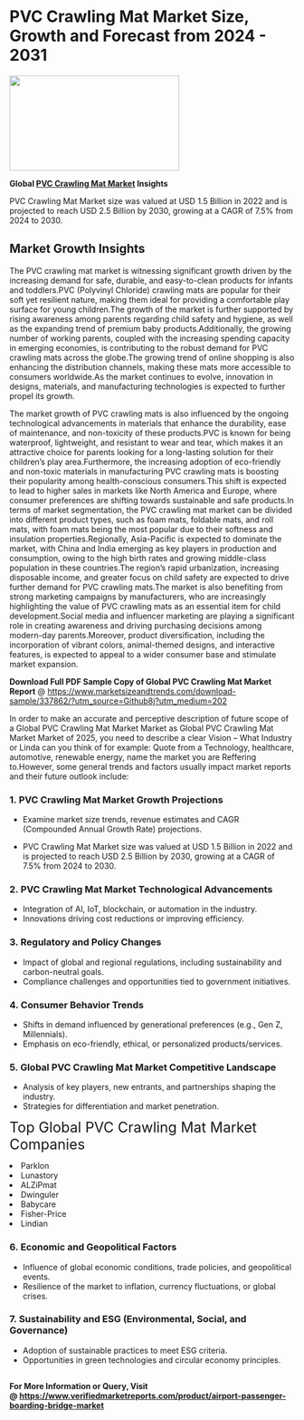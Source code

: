 <H1>PVC Crawling Mat Market Size, Growth and Forecast from 2024 - 2031</H1><img class="aligncenter size-medium wp-image-584254" src="https://thirdeyenews.in/wp-content/uploads/2024/09/Global-Market-Research-300x168.jpeg" alt="" width="300" height="168" /><p><strong>Global&nbsp;<a href="https://www.marketsizeandtrends.com/download-sample/337862/?utm_source=Github8j?utm_medium=202">PVC Crawling Mat Market</a> Insights</strong></p><p>PVC Crawling Mat Market size was valued at USD 1.5 Billion in 2022 and is projected to reach USD 2.5 Billion by 2030, growing at a CAGR of 7.5% from 2024 to 2030.</p><p><h2>Market Growth Insights</h2> <p>The PVC crawling mat market is witnessing significant growth driven by the increasing demand for safe, durable, and easy-to-clean products for infants and toddlers.PVC (Polyvinyl Chloride) crawling mats are popular for their soft yet resilient nature, making them ideal for providing a comfortable play surface for young children.The growth of the market is further supported by rising awareness among parents regarding child safety and hygiene, as well as the expanding trend of premium baby products.Additionally, the growing number of working parents, coupled with the increasing spending capacity in emerging economies, is contributing to the robust demand for PVC crawling mats across the globe.The growing trend of online shopping is also enhancing the distribution channels, making these mats more accessible to consumers worldwide.As the market continues to evolve, innovation in designs, materials, and manufacturing technologies is expected to further propel its growth.</p> <p>The market growth of PVC crawling mats is also influenced by the ongoing technological advancements in materials that enhance the durability, ease of maintenance, and non-toxicity of these products.PVC is known for being waterproof, lightweight, and resistant to wear and tear, which makes it an attractive choice for parents looking for a long-lasting solution for their children’s play area.Furthermore, the increasing adoption of eco-friendly and non-toxic materials in manufacturing PVC crawling mats is boosting their popularity among health-conscious consumers.This shift is expected to lead to higher sales in markets like North America and Europe, where consumer preferences are shifting towards sustainable and safe products.In terms of market segmentation, the PVC crawling mat market can be divided into different product types, such as foam mats, foldable mats, and roll mats, with foam mats being the most popular due to their softness and insulation properties.Regionally, Asia-Pacific is expected to dominate the market, with China and India emerging as key players in production and consumption, owing to the high birth rates and growing middle-class population in these countries.The region’s rapid urbanization, increasing disposable income, and greater focus on child safety are expected to drive further demand for PVC crawling mats.The market is also benefiting from strong marketing campaigns by manufacturers, who are increasingly highlighting the value of PVC crawling mats as an essential item for child development.Social media and influencer marketing are playing a significant role in creating awareness and driving purchasing decisions among modern-day parents.Moreover, product diversification, including the incorporation of vibrant colors, animal-themed designs, and interactive features, is expected to appeal to a wider consumer base and stimulate market expansion.</p> <p><span class=""><strong>Download Full PDF Sample Copy of Global PVC Crawling Mat Market Report</strong> @ <a href="https://www.marketsizeandtrends.com/download-sample/337862/?utm_source=Github8j?utm_medium=202" target="_blank">https://www.marketsizeandtrends.com/download-sample/337862/?utm_source=Github8j?utm_medium=202</a></span></p><p>In order to make an accurate and perceptive description of future scope of a Global&nbsp;PVC Crawling Mat Market Market as Global&nbsp;PVC Crawling Mat Market Market of 2025, you need to describe a clear Vision &ndash; What Industry or Linda can you think of for example: Quote from a Technology, healthcare, automotive, renewable energy, name the market you are Reffering to.However, some general trends and factors usually impact market reports and their future outlook include:</p><h3>1.&nbsp;<strong>PVC Crawling Mat Market Growth Projections</strong></h3><ul><li>Examine market size trends, revenue estimates and CAGR (Compounded Annual Growth Rate) projections.</li><li><p>PVC Crawling Mat Market size was valued at USD 1.5 Billion in 2022 and is projected to reach USD 2.5 Billion by 2030, growing at a CAGR of 7.5% from 2024 to 2030.</p></li></ul><h3>2.&nbsp;<strong>PVC Crawling Mat Market Technological Advancements</strong></h3><ul><li>Integration of AI, IoT, blockchain, or automation in the industry.</li><li>Innovations driving cost reductions or improving efficiency.</li></ul><h3>3.&nbsp;<strong>Regulatory and Policy Changes</strong></h3><ul><li>Impact of global and regional regulations, including sustainability and carbon-neutral goals.</li><li>Compliance challenges and opportunities tied to government initiatives.</li></ul><h3>4.&nbsp;<strong>Consumer Behavior Trends</strong></h3><ul><li>Shifts in demand influenced by generational preferences (e.g., Gen Z, Millennials).</li><li>Emphasis on eco-friendly, ethical, or personalized products/services.</li></ul><h3>5.&nbsp;<strong>Global PVC Crawling Mat Market Competitive Landscape</strong></h3><ul><li>Analysis of key players, new entrants, and partnerships shaping the industry.</li><li>Strategies for differentiation and market penetration.</li></ul><p data-pm-slice="1 1 []"><span style="color: inherit; font-family: inherit; font-size: 25px;">Top Global PVC Crawling Mat Market Companies</span></p><div class="" data-test-id=""><p><li>Parklon</li><li> Lunastory</li><li> ALZiPmat</li><li> Dwinguler</li><li> Babycare</li><li> Fisher-Price</li><li> Lindian</li></p></div><h3>6.&nbsp;<strong>Economic and Geopolitical Factors</strong></h3><ul><li>Influence of global economic conditions, trade policies, and geopolitical events.</li><li>Resilience of the market to inflation, currency fluctuations, or global crises.</li></ul><h3>7.&nbsp;<strong>Sustainability and ESG (Environmental, Social, and Governance)</strong></h3><ul><li>Adoption of sustainable practices to meet ESG criteria.</li><li>Opportunities in green technologies and circular economy principles.</li></ul><h2><strong style="font-size: 14px;">For More Information or Query, Visit @&nbsp;</strong><a style="background-color: #ffffff; font-size: 14px;" href="https://www.marketsizeandtrends.com/report/pvc-crawling-mat-market/" target="_blank">https://www.verifiedmarketreports.com/product/airport-passenger-boarding-bridge-market</a></h2>